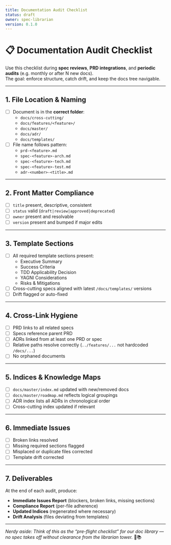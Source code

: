 ```yaml
---
title: Documentation Audit Checklist
status: draft
owner: spec-librarian
version: 0.1.0
---
```


# 📋 Documentation Audit Checklist

Use this checklist during **spec reviews**, **PRD integrations**, and **periodic audits** (e.g. monthly or after N new docs).  
The goal: enforce structure, catch drift, and keep the docs tree navigable.

---

## 1. File Location & Naming

- [ ] Document is in the **correct folder**:
  - `docs/cross-cutting/`
  - `docs/features/<feature>/`
  - `docs/master/`
  - `docs/adr/`
  - `docs/templates/`
- [ ] File name follows pattern:
  - `prd-<feature>.md`
  - `spec-<feature>-arch.md`
  - `spec-<feature>-tech.md`
  - `spec-<feature>-test.md`
  - `adr-<number>-<title>.md`

---

## 2. Front Matter Compliance

- [ ] `title` present, descriptive, consistent
- [ ] `status` valid (`draft|review|approved|deprecated`)
- [ ] `owner` present and resolvable
- [ ] `version` present and bumped if major edits

---

## 3. Template Sections

- [ ] All required template sections present:
  - Executive Summary
  - Success Criteria
  - TDD Applicability Decision
  - YAGNI Considerations
  - Risks & Mitigations
- [ ] Cross-cutting specs aligned with latest `/docs/templates/` versions
- [ ] Drift flagged or auto-fixed

---

## 4. Cross-Link Hygiene

- [ ] PRD links to all related specs
- [ ] Specs reference parent PRD
- [ ] ADRs linked from at least one PRD or spec
- [ ] Relative paths resolve correctly (`../features/...` not hardcoded `/docs/...`)
- [ ] No orphaned documents

---

## 5. Indices & Knowledge Maps

- [ ] `docs/master/index.md` updated with new/removed docs
- [ ] `docs/master/roadmap.md` reflects logical groupings
- [ ] ADR index lists all ADRs in chronological order
- [ ] Cross-cutting index updated if relevant

---

## 6. Immediate Issues

- [ ] Broken links resolved
- [ ] Missing required sections flagged
- [ ] Misplaced or duplicate files corrected
- [ ] Template drift corrected

---

## 7. Deliverables

At the end of each audit, produce:

- **Immediate Issues Report** (blockers, broken links, missing sections)
- **Compliance Report** (per-file adherence)
- **Updated Indices** (regenerated where necessary)
- **Drift Analysis** (files deviating from templates)

---

_Nerdy aside: Think of this as the “pre-flight checklist” for our doc library — no spec takes off without clearance from the librarian tower._ 🛫📚
